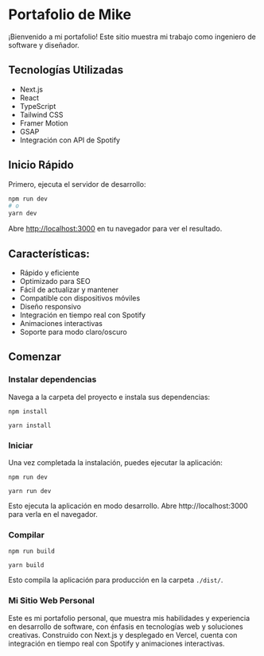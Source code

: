 # Portafolio de Mike

¡Bienvenido a mi portafolio! Este sitio muestra mi trabajo como ingeniero de software y diseñador.

## Tecnologías Utilizadas

- Next.js
- React
- TypeScript
- Tailwind CSS
- Framer Motion
- GSAP
- Integración con API de Spotify

## Inicio Rápido

Primero, ejecuta el servidor de desarrollo:

```bash
npm run dev
# o
yarn dev
```

Abre [http://localhost:3000](http://localhost:3000) en tu navegador para ver el resultado.

## Características:

- Rápido y eficiente
- Optimizado para SEO
- Fácil de actualizar y mantener
- Compatible con dispositivos móviles
- Diseño responsivo
- Integración en tiempo real con Spotify
- Animaciones interactivas
- Soporte para modo claro/oscuro

## Comenzar

### Instalar dependencias

Navega a la carpeta del proyecto e instala sus dependencias:

```
npm install
```

```
yarn install
```

### Iniciar

Una vez completada la instalación, puedes ejecutar la aplicación:

```
npm run dev
```

```
yarn run dev
```

Esto ejecuta la aplicación en modo desarrollo. Abre http://localhost:3000 para verla en el navegador.

### Compilar

```
npm run build
```

```
yarn build
```

Esto compila la aplicación para producción en la carpeta `./dist/`.

### Mi Sitio Web Personal

Este es mi portafolio personal, que muestra mis habilidades y experiencia en desarrollo de software, con énfasis en tecnologías web y soluciones creativas. Construido con Next.js y desplegado en Vercel, cuenta con integración en tiempo real con Spotify y animaciones interactivas.
